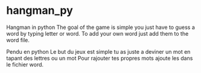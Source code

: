 # hangman_py
Hangman in python
The goal of the game is simple you just have to guess a word by typing letter or word.
To add your own word just add them to the word file.

Pendu en python
Le but du jeux est simple tu as juste a deviner un mot en tapant des lettres ou un mot
Pour rajouter tes propres mots ajoute les dans le fichier word.
